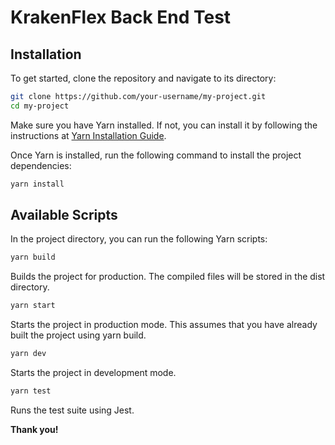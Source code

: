 # KrakenFlex Back End Test

## Installation

To get started, clone the repository and navigate to its directory:

```bash
git clone https://github.com/your-username/my-project.git
cd my-project
```

Make sure you have Yarn installed. If not, you can install it by following the instructions at [Yarn Installation Guide](https://yarnpkg.com/getting-started/install).

Once Yarn is installed, run the following command to install the project dependencies:

```bash
yarn install
```

## Available Scripts

In the project directory, you can run the following Yarn scripts:

```bash
yarn build
```

Builds the project for production. The compiled files will be stored in the dist directory.

```bash
yarn start
```

Starts the project in production mode. This assumes that you have already built the project using yarn build.

```bash
yarn dev
```

Starts the project in development mode.

```bash
yarn test
```

Runs the test suite using Jest.

**Thank you!**
